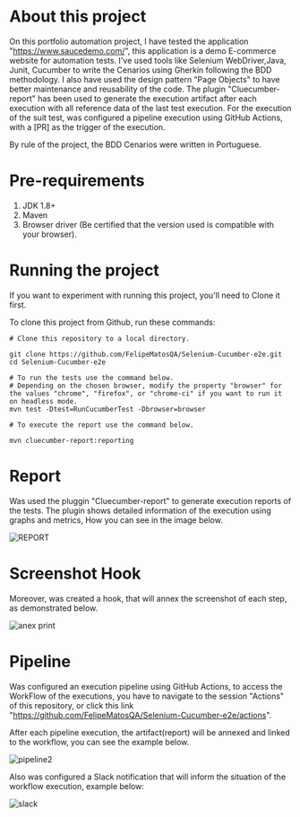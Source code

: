# About this project 

On this portfolio automation project, I have tested the application "https://www.saucedemo.com/", this application
is a demo E-commerce website for automation tests. I've used tools like Selenium WebDriver,Java, Junit, Cucumber to write the Cenarios using Gherkin
following the BDD methodology. I also have used the design pattern "Page Objects" to have better maintenance and reusability of the code.
The plugin "Cluecumber-report" has been used to generate the execution artifact after each execution with all reference data of the last test execution.
For the execution of the suit test, was configured a pipeline execution using GitHub Actions, with a [PR] as the trigger of the execution.

By rule of the project, the  BDD Cenarios were written in Portuguese.


# Pre-requirements
1. JDK 1.8+
2. Maven
3. Browser driver (Be certified that the version used is compatible with your browser).

# Running the project

If you want to experiment with running this project, you'll need to Clone it first.

To clone this project from Github, run these commands:

```
# Clone this repository to a local directory.

git clone https://github.com/FelipeMatosQA/Selenium-Cucumber-e2e.git
cd Selenium-Cucumber-e2e

# To run the tests use the command below.
# Depending on the chosen browser, modify the property "browser" for the values "chrome", "firefox", or "chrome-ci" if you want to run it on headless mode.
mvn test -Dtest=RunCucumberTest -Dbrowser=browser

# To execute the report use the command below.

mvn cluecumber-report:reporting
```
# Report

Was used the pluggin "Cluecumber-report" to generate execution reports of the tests. The plugin shows detailed information of the execution using graphs and metrics, How you can see in the image below.

![REPORT](https://github.com/FelipeMatosQA/NTTDATA-DesafioTecnico/assets/121990373/10be4d2b-ede3-4456-b999-5f70853e8471)


# Screenshot Hook

Moreover, was created a hook, that will annex the screenshot of each step, as demonstrated below.


![anex print](https://github.com/FelipeMatosQA/NTTDATA-DesafioTecnico/assets/121990373/50c2cf34-0d21-4dc3-ab94-a580f570cef5)


# Pipeline 

Was configured an execution pipeline using GitHub Actions, to access the WorkFlow of the executions, you have to navigate to the session "Actions" of this repository, or click this link "https://github.com/FelipeMatosQA/Selenium-Cucumber-e2e/actions".

After each pipeline execution, the artifact(report) will be annexed and linked to the workflow, you can see the example below. 



![pipeline2](https://github.com/FelipeMatosQA/NTTDATA-DesafioTecnico/assets/121990373/82d4fb44-1802-4e5e-92f5-168737d21819)

Also was configured a Slack notification that will inform the situation of the workflow execution, example below:

![slack](https://github.com/FelipeMatosQA/NTTDATA-DesafioTecnico/assets/121990373/e8956421-e17f-4469-a3a7-d263887f11d6)








